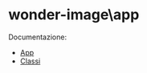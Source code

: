 # wonder-image\app

Documentazione:

* [App](https://wonder-image.gitbook.io/app)
* [Classi](./docs/class/)
